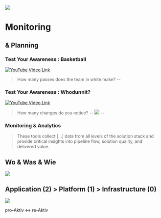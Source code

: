 ![](https://miro.medium.com/v2/resize:fit:800/1*eWt_8RK2qWnKIcwHFBSRIA.png)

# Monitoring

& Planning
--
### Test Your Awareness : Basketball

[![YouTube Video Link](https://img.youtube.com/vi/KB_lTKZm1Ts/0.jpg)](https://youtu.be/KB_lTKZm1Ts)

> How many passes does the team in white make?
--
### Test Your Awareness : Whodunnit?

[![YouTube Video Link](https://img.youtube.com/vi/ubNF9QNEQLA/0.jpg)](https://youtu.be/ubNF9QNEQLA)

> How many changes do you notice?
--
[![](https://scaledagileframework.com/wp-content/uploads/2023/01/DevOps_CALMR_F02.svg)](https://scaledagileframework.com/calmr/)
--
### Monitoring & Analytics

> These tools collect [...] data from all levels of the solution stack and provide critical insights into pipeline flow, solution quality, and delivered value.

**Wo & Was & Wie**
--
![](https://blogs.vmware.com/management/files/2020/09/full-stack-observability.png)

**Application (2)** > Platform (1) > Infrastructure (0)
--
![](https://lh5.googleusercontent.com/Xg3O32bROBSt4UFNl19OTSfkktGxy49s1N2r6VdX7RaDhAopIGfZd0VvDz06pesiAOXl2O8X1Dk75oIcVLhII-6HTp1I213fYvFStX68eeNjw2vISaCOHNibTRr2I2sboZC_VNC6)

pro-Aktiv <-> re-Aktiv